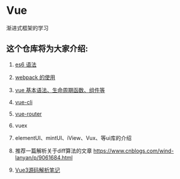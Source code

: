 # Vue
渐进式框架的学习

## 这个仓库将为大家介绍:

1. [es6 语法](https://github.com/PsChina/Vue/tree/master/es6)

1. [webpack 的使用](https://github.com/PsChina/Vue/tree/master/webpack)

1. [vue 基本语法、生命周期函数、组件等](https://github.com/PsChina/Vue/tree/master/vue)

1. [vue-cli](https://github.com/PsChina/Vue/tree/master/Vue-cli)

1. [vue-router](https://github.com/PsChina/Vue/tree/master/VueRouter)

1. vuex

1. elementUI、mintUI、iView、Vux、等ui库的介绍

1. 推荐一篇解析关于diff算法的文章 https://www.cnblogs.com/wind-lanyan/p/9061684.html

1. [Vue3源码解析笔记](https://github.com/PsChina/Vue/tree/master/Vue3)